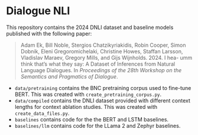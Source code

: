 # Dialogue NLI

This repository contains the 2024 DNLI dataset and baseline models published with the following paper:

> Adam Ek, Bill Noble, Stergios Chatzikyriakidis, Robin Cooper, Simon Dobnik, Eleni Gregoromichelaki, Christine Howes, Staffan Larsson, Vladislav Maraev, Gregory Mills, and Gijs Wijnholds. 2024. I hea- umm think that’s what they say: A Dataset of Inferences from Natural Language Dialogues. In _Proceedings of the 28th Workshop on the Semantics and Pragmatics of Dialogue_.

* `data/pretraining` contains the BNC pretraining corpus used to fine-tune BERT. This was created with `create_pretraining_corpus.py`.
* `data/compiled` contains the DNLI dataset provided with different context lengths for context ablation studies. This was created with `create_data_files.py`.
* `baselines` contains code for the the BERT and LSTM baselines.
* `baselines/llm` contains code for the LLama 2 and Zephyr baselines.
